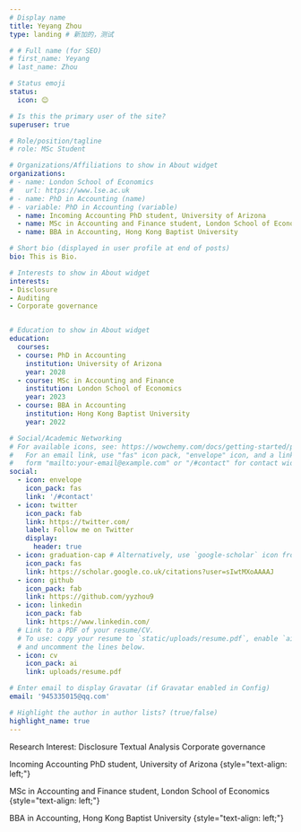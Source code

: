 ```yaml
---
# Display name
title: Yeyang Zhou
type: landing # 新加的，测试

# # Full name (for SEO)
# first_name: Yeyang
# last_name: Zhou

# Status emoji
status:
  icon: 😊

# Is this the primary user of the site?
superuser: true

# Role/position/tagline
# role: MSc Student

# Organizations/Affiliations to show in About widget
organizations:
# - name: London School of Economics
#   url: https://www.lse.ac.uk
# - name: PhD in Accounting (name)
# - variable: PhD in Accounting (variable)
  - name: Incoming Accounting PhD student, University of Arizona
  - name: MSc in Accounting and Finance student, London School of Economics
  - name: BBA in Accounting, Hong Kong Baptist University

# Short bio (displayed in user profile at end of posts)
bio: This is Bio.

# Interests to show in About widget
interests:
- Disclosure
- Auditing
- Corporate governance


# Education to show in About widget
education:
  courses:
  - course: PhD in Accounting
    institution: University of Arizona
    year: 2028
  - course: MSc in Accounting and Finance
    institution: London School of Economics
    year: 2023
  - course: BBA in Accounting
    institution: Hong Kong Baptist University
    year: 2022

# Social/Academic Networking
# For available icons, see: https://wowchemy.com/docs/getting-started/page-builder/#icons
#   For an email link, use "fas" icon pack, "envelope" icon, and a link in the
#   form "mailto:your-email@example.com" or "/#contact" for contact widget.
social:
  - icon: envelope
    icon_pack: fas
    link: '/#contact'
  - icon: twitter
    icon_pack: fab
    link: https://twitter.com/
    label: Follow me on Twitter
    display:
      header: true
  - icon: graduation-cap # Alternatively, use `google-scholar` icon from `ai` icon pack
    icon_pack: fas
    link: https://scholar.google.co.uk/citations?user=sIwtMXoAAAAJ
  - icon: github
    icon_pack: fab
    link: https://github.com/yyzhou9
  - icon: linkedin
    icon_pack: fab
    link: https://www.linkedin.com/
  # Link to a PDF of your resume/CV.
  # To use: copy your resume to `static/uploads/resume.pdf`, enable `ai` icons in `params.yaml`,
  # and uncomment the lines below.
  - icon: cv
    icon_pack: ai
    link: uploads/resume.pdf

# Enter email to display Gravatar (if Gravatar enabled in Config)
email: '945335015@qq.com'

# Highlight the author in author lists? (true/false)
highlight_name: true
---
```


<!-- - Incoming Accounting PhD student, University of Arizona
- MSc in Accounting and Finance student, London School of Economics
- BBA in Accounting, Hong Kong Baptist University -->


Research Interest: 
Disclosure
Textual Analysis
Corporate governance

<!-- {style="text-align: justify;"} -->

Incoming Accounting PhD student, University of Arizona {style="text-align: left;"}

MSc in Accounting and Finance student, London School of Economics {style="text-align: left;"}

BBA in Accounting, Hong Kong Baptist University {style="text-align: left;"}